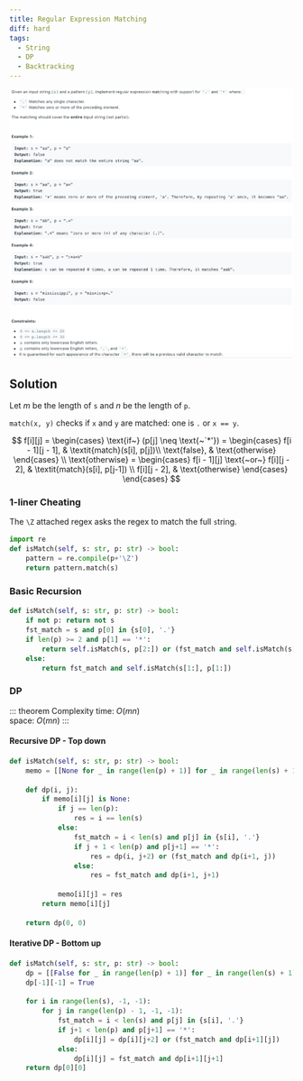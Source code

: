 ```yaml
---
title: Regular Expression Matching
diff: hard
tags:
  - String
  - DP
  - Backtracking
---
```


<img class="medium-zoom" src="/algo/regular-expression-matching.png" alt="https://leetcode.com/problems/regular-expression-matching">

## Solution

Let $m$ be the length of `s` and $n$ be the length of `p`.

`match(x, y)` checks if `x` and `y` are matched: one is `.` or `x == y`.

$$
f[i][j] = \begin{cases} \text{if~} (p[j] \neq \text{~`*'}) = \begin{cases} f[i - 1][j - 1], & \textit{match}(s[i], p[j])\\ \text{false}, & \text{otherwise} \end{cases} \\ \text{otherwise} = \begin{cases} f[i - 1][j] \text{~or~} f[i][j - 2], & \textit{match}(s[i], p[j-1]) \\ f[i][j - 2], & \text{otherwise} \end{cases} \end{cases}
$$

### 1-liner Cheating

The `\Z` attached regex asks the regex to match the full `s`tring.

```py
import re
def isMatch(self, s: str, p: str) -> bool:
    pattern = re.compile(p+'\Z')
    return pattern.match(s)
```

### Basic Recursion

```py
def isMatch(self, s: str, p: str) -> bool:
    if not p: return not s
    fst_match = s and p[0] in {s[0], '.'}
    if len(p) >= 2 and p[1] == '*':
        return self.isMatch(s, p[2:]) or (fst_match and self.isMatch(s[1:], p))
    else:
        return fst_match and self.isMatch(s[1:], p[1:])
```

### DP

::: theorem Complexity
time: $O(mn)$  
space: $O(mn)$
:::

#### Recursive DP - Top down

```py
def isMatch(self, s: str, p: str) -> bool:
    memo = [[None for _ in range(len(p) + 1)] for _ in range(len(s) + 1)]

    def dp(i, j):
        if memo[i][j] is None:
            if j == len(p):
                res = i == len(s)
            else:
                fst_match = i < len(s) and p[j] in {s[i], '.'}
                if j + 1 < len(p) and p[j+1] == '*':
                    res = dp(i, j+2) or (fst_match and dp(i+1, j))
                else:
                    res = fst_match and dp(i+1, j+1)

            memo[i][j] = res
        return memo[i][j]

    return dp(0, 0)
```

#### Iterative DP - Bottom up

```py
def isMatch(self, s: str, p: str) -> bool:
    dp = [[False for _ in range(len(p) + 1)] for _ in range(len(s) + 1)]
    dp[-1][-1] = True

    for i in range(len(s), -1, -1):
        for j in range(len(p) - 1, -1, -1):
            fst_match = i < len(s) and p[j] in {s[i], '.'}
            if j+1 < len(p) and p[j+1] == '*':
                dp[i][j] = dp[i][j+2] or (fst_match and dp[i+1][j])
            else:
                dp[i][j] = fst_match and dp[i+1][j+1]
    return dp[0][0]
```
